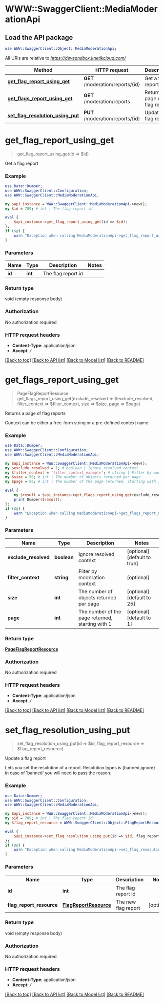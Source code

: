 # WWW::SwaggerClient::MediaModerationApi

## Load the API package
```perl
use WWW::SwaggerClient::Object::MediaModerationApi;
```

All URIs are relative to *https://devsandbox.knetikcloud.com/*

Method | HTTP request | Description
------------- | ------------- | -------------
[**get_flag_report_using_get**](MediaModerationApi.md#get_flag_report_using_get) | **GET** /moderation/reports/{id} | Get a flag report
[**get_flags_report_using_get**](MediaModerationApi.md#get_flags_report_using_get) | **GET** /moderation/reports | Returns a page of flag reports
[**set_flag_resolution_using_put**](MediaModerationApi.md#set_flag_resolution_using_put) | **PUT** /moderation/reports/{id} | Update a flag report


# **get_flag_report_using_get**
> get_flag_report_using_get(id => $id)

Get a flag report

### Example 
```perl
use Data::Dumper;
use WWW::SwaggerClient::Configuration;
use WWW::SwaggerClient::MediaModerationApi;

my $api_instance = WWW::SwaggerClient::MediaModerationApi->new();
my $id = 789; # int | The flag report id

eval { 
    $api_instance->get_flag_report_using_get(id => $id);
};
if ($@) {
    warn "Exception when calling MediaModerationApi->get_flag_report_using_get: $@\n";
}
```

### Parameters

Name | Type | Description  | Notes
------------- | ------------- | ------------- | -------------
 **id** | **int**| The flag report id | 

### Return type

void (empty response body)

### Authorization

No authorization required

### HTTP request headers

 - **Content-Type**: application/json
 - **Accept**: */*

[[Back to top]](#) [[Back to API list]](../README.md#documentation-for-api-endpoints) [[Back to Model list]](../README.md#documentation-for-models) [[Back to README]](../README.md)

# **get_flags_report_using_get**
> PageFlagReportResource get_flags_report_using_get(exclude_resolved => $exclude_resolved, filter_context => $filter_context, size => $size, page => $page)

Returns a page of flag reports

Context can be either a free-form string or a pre-defined context name

### Example 
```perl
use Data::Dumper;
use WWW::SwaggerClient::Configuration;
use WWW::SwaggerClient::MediaModerationApi;

my $api_instance = WWW::SwaggerClient::MediaModerationApi->new();
my $exclude_resolved = 1; # boolean | Ignore resolved context
my $filter_context = 'filter_context_example'; # string | Filter by moderation context
my $size = 56; # int | The number of objects returned per page
my $page = 56; # int | The number of the page returned, starting with 1

eval { 
    my $result = $api_instance->get_flags_report_using_get(exclude_resolved => $exclude_resolved, filter_context => $filter_context, size => $size, page => $page);
    print Dumper($result);
};
if ($@) {
    warn "Exception when calling MediaModerationApi->get_flags_report_using_get: $@\n";
}
```

### Parameters

Name | Type | Description  | Notes
------------- | ------------- | ------------- | -------------
 **exclude_resolved** | **boolean**| Ignore resolved context | [optional] [default to true]
 **filter_context** | **string**| Filter by moderation context | [optional] 
 **size** | **int**| The number of objects returned per page | [optional] [default to 25]
 **page** | **int**| The number of the page returned, starting with 1 | [optional] [default to 1]

### Return type

[**PageFlagReportResource**](PageFlagReportResource.md)

### Authorization

No authorization required

### HTTP request headers

 - **Content-Type**: application/json
 - **Accept**: */*

[[Back to top]](#) [[Back to API list]](../README.md#documentation-for-api-endpoints) [[Back to Model list]](../README.md#documentation-for-models) [[Back to README]](../README.md)

# **set_flag_resolution_using_put**
> set_flag_resolution_using_put(id => $id, flag_report_resource => $flag_report_resource)

Update a flag report

Lets you set the resolution of a report. Resolution types is {banned,ignore} in case of 'banned' you will need to pass the reason.

### Example 
```perl
use Data::Dumper;
use WWW::SwaggerClient::Configuration;
use WWW::SwaggerClient::MediaModerationApi;

my $api_instance = WWW::SwaggerClient::MediaModerationApi->new();
my $id = 789; # int | The flag report id
my $flag_report_resource = WWW::SwaggerClient::Object::FlagReportResource->new(); # FlagReportResource | The new flag report

eval { 
    $api_instance->set_flag_resolution_using_put(id => $id, flag_report_resource => $flag_report_resource);
};
if ($@) {
    warn "Exception when calling MediaModerationApi->set_flag_resolution_using_put: $@\n";
}
```

### Parameters

Name | Type | Description  | Notes
------------- | ------------- | ------------- | -------------
 **id** | **int**| The flag report id | 
 **flag_report_resource** | [**FlagReportResource**](FlagReportResource.md)| The new flag report | [optional] 

### Return type

void (empty response body)

### Authorization

No authorization required

### HTTP request headers

 - **Content-Type**: application/json
 - **Accept**: */*

[[Back to top]](#) [[Back to API list]](../README.md#documentation-for-api-endpoints) [[Back to Model list]](../README.md#documentation-for-models) [[Back to README]](../README.md)


